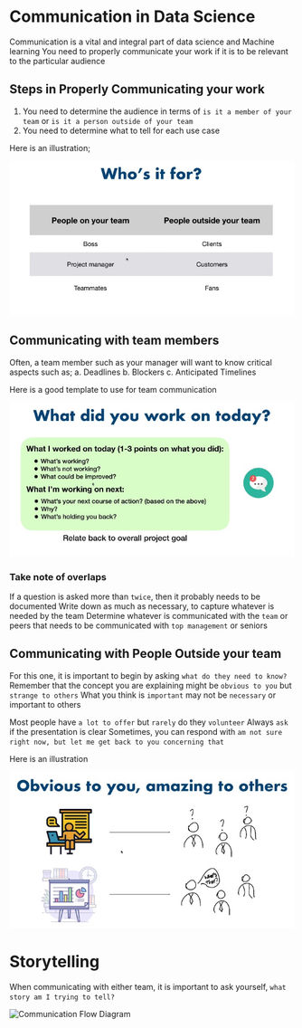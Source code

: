 # Communication in Data Science

Communication is a vital and integral part of data science and Machine learning
You need to properly communicate your work if it is to be relevant to the particular audience

## Steps in Properly Communicating your work

1. You need to determine the audience in terms of `is it a member of your team` or `is it a person outside of your team`
2. You need to determine what to tell for each use case

Here is an illustration;

![Communication Flow Diagram](images/who-is-it-for.jpg)

## Communicating with team members

Often, a team member such as your manager will want to know critical aspects such as;
a. Deadlines
b. Blockers
c. Anticipated Timelines

Here is a good template to use for team communication

![Communication Flow Diagram](images/daily-reporting-template.jpg)

### Take note of overlaps

If a question is asked more than `twice`, then it probably needs to be documented
Write down as much as necessary, to capture whatever is needed by the team
Determine whatever is communicated with the `team` or peers that needs to be communicated with `top management` or seniors

## Communicating with People Outside your team

For this one, it is important to begin by asking `what do they need to know?`
Remember that the concept you are explaining might be `obvious to you` but `strange to others`
What you think is `important` may not be `necessary` or important to others

Most people have `a lot to offer` but `rarely` do they `volunteer`
Always `ask` if the presentation is clear
Sometimes, you can respond with `am not sure right now, but let me get back to you concerning that`

Here is an illustration

![Communication Flow Diagram](images/obvious-to-you.jpg)

# Storytelling

When communicating with either team, it is important to ask yourself, `what story am I trying to tell?`

![Communication Flow Diagram](story.jpg)
